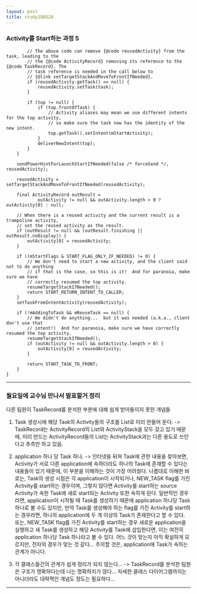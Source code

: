 ```yaml
---
layout: post
title: study180528
---
```


<h3> Activity를 Start하는 과정 5</h3>

~~~
        // The above code can remove {@code reusedActivity} from the task, leading to the
        // the {@code ActivityRecord} removing its reference to the {@code TaskRecord}. The
        // task reference is needed in the call below to
        // {@link setTargetStackAndMoveToFrontIfNeeded}.
        if (reusedActivity.getTask() == null) {
            reusedActivity.setTask(task);
        }

        if (top != null) {
            if (top.frontOfTask) {
                // Activity aliases may mean we use different intents for the top activity,
                // so make sure the task now has the identity of the new intent.
                top.getTask().setIntent(mStartActivity);
            }
            deliverNewIntent(top);
        }
    }

    sendPowerHintForLaunchStartIfNeeded(false /* forceSend */, reusedActivity);

    reusedActivity = setTargetStackAndMoveToFrontIfNeeded(reusedActivity);

    final ActivityRecord outResult =
            outActivity != null && outActivity.length > 0 ? outActivity[0] : null;

    // When there is a reused activity and the current result is a trampoline activity,
    // set the reused activity as the result.
    if (outResult != null && (outResult.finishing || outResult.noDisplay)) {
        outActivity[0] = reusedActivity;
    }

    if ((mStartFlags & START_FLAG_ONLY_IF_NEEDED) != 0) {
        // We don't need to start a new activity, and the client said not to do anything
        // if that is the case, so this is it!  And for paranoia, make sure we have
        // correctly resumed the top activity.
        resumeTargetStackIfNeeded();
        return START_RETURN_INTENT_TO_CALLER;
    }
    setTaskFromIntentActivity(reusedActivity);

    if (!mAddingToTask && mReuseTask == null) {
        // We didn't do anything...  but it was needed (a.k.a., client don't use that
        // intent!)  And for paranoia, make sure we have correctly resumed the top activity.
        resumeTargetStackIfNeeded();
        if (outActivity != null && outActivity.length > 0) {
            outActivity[0] = reusedActivity;
        }

        return START_TASK_TO_FRONT;
    }
}
~~~



* * *

<h3> 월요일에 교수님 만나서 발표할거 정리 </h3>

다른 팀원이 TaskRecord를 분석한 부분에 대해 쉽게 받아들이지 못한 개념들

1. Task 생성시에 해당 Task의 Activity들의 구조를 List로 미리 만들어 둔다.
-> TaskRecord는 ActivityRecord의 List와 ActivityStack을 모두 갖고 있기 때문에, 미리 만드는 ActivityRecord들의 List는 ActivityStack과는 다른 용도로 쓰인다고 추측만 하고 있음.

2. application 하나 당 Task 하나.
-> 인터넷을 뒤져 Task에 관한 내용을 찾아보면, Activity가 서로 다른 application에 속하더라도 하나의 Task에 존재할 수 있다는 내용들이 있기 때문에, 이 부분을 이해하는 것이 가장 어려웠다. 나름대로 이해한 바로는, Task의 생성 시점은 각 application이 시작되거나, NEW_TASK flag를 가진 Activity를 start하는 경우이며, 그렇지 않다면 Activity를 start하는 source Activity가 속한 Task에 새로 start되는 Activity 또한 속하게 된다.
일반적인 경우라면, application이 시작될 때 Task를 생성하기 때문에 application 하나당 Task 하나로 볼 수도 있지만, 만약 Task를 생성해야 하는 flag를 가진 Activity를 start하는 경우라면, 하나의 application에 두 개 이상의 Task가 존재한다고 할 수 있다.
또는, NEW_TASK flag를 가진 Activity를 start하는 경우 새로운 application을 실행하고 새 Task를 생성하고 해당 Activity를 Task에 삽입한다면, 이는 여전히 application 하나당 Task 하나라고 볼 수 있다. 어느 것이 맞는지 아직 확실하게 모르지만, 전자의 경우가 맞는 것 같다...
주의할 것은, application에 Task가 속하는 관계가 아니다.

3. 각 클래스들간의 관계가 쉽게 정리가 되지 않는다...
-> TaskRecord를 분석한 팀원은 구조가 명확하다는데 나는 명확하지가 않다... 자세한 클래스 다이어그램까지는 아니더라도 대략젹인 개념도 정도는 필요하다...

* * *

